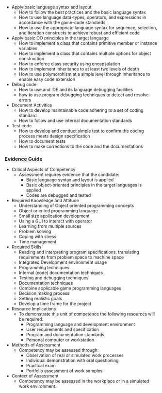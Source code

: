 
- Apply basic language syntax and layout
	- How to follow the best practices and the basic language syntax
	- How to use language data-types, operators, and expressions in accordance with the game-code standards
	- How to use the appropriate language syntax for sequence, selection, and iteration constructs to achieve robust and efficient code
- Apply basic OO principles in the target language
	- How to implement a class that contains primitive member or instance variables
	- How to implement a class that contains multiple options for object construction
	- How to enforce class security using encapsulation
	- How to implement inheritance to at least two levels of depth
	- How to use polymorphism at a simple level through inheritance to enable easy code extension
- Debug code
	- How to use and IDE and its language debugging facilities
	- how to use program debugging techniques to detect and resolve errors
- Document Activities
	- How to develop maintainable code adhering to a set of coding standard
	- How to follow and use internal documentation standards
- Test code
	- How to develop and conduct simple test to confirm the coding process meets design specification
	- How to document tests
	- How to make corrections to the code and the documentations

### Evidence Guide

- Critical Aspects of Competency 
	- Assessment requires evidence that the candidate: 
		- Basic language syntax and layout is applied 
		- Basic object-oriented principles in the target languages is applied 
		- Codes are debugged and tested 
- Required Knowledge and Attitude 
	- Understanding of Object oriented programming concepts 
	- Object oriented programming language 
	- Small size application development 
	- Using a GUI to interact with operator 
	- Learning from multiple sources 
	- Problem solving 
	- Coping with stress 
	- Time management 
- Required Skills 
	- Reading and interpreting program specifications, translating requirements from problem space to machine space 
	- Integrated Development environment usage 
	- Programming techniques 
	- Internal (code) documentation techniques 
	- Testing and debugging techniques 
	- Documentation techniques 
	- Combine applicable game programming languages 
	- Decision making process 
	- Setting realistic goals 
	- Develop a time frame for the project 
- Resource Implications 
	- To demonstrate this unit of competence the following resources will be required: 
		- Programming language and development environment 
		- User requirements and specification 
		- Program and documentation standards 
		- Personal computer or workstation 
- Methods of Assessment 
	- Competency may be assessed through: 
		- Observation of real or simulated work processes 
		- Individual demonstration with oral questioning 
		- Practical exam 
		- Portfolio assessment of work samples 
- Context of Assessment 
	- Competency may be assessed in the workplace or in a simulated work environment.